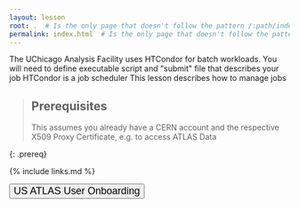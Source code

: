 ```yaml
---
layout: lesson
root: .  # Is the only page that doesn't follow the pattern /:path/index.html
permalink: index.html  # Is the only page that doesn't follow the pattern /:path/index.html
---
```

The UChicago Analysis Facility uses HTCondor for batch workloads. You will need to define executable script and "submit" file that describes your job
HTCondor is a job scheduler
This lesson describes how to manage jobs

> ## Prerequisites
>
>
> This assumes you already have a CERN account and the respective X509 Proxy Certificate, e.g. to access ATLAS Data
>
>
{: .prereq}

{% include links.md %}
<br>
<div class="text-center">
  <a href="landing page">
    <button type="button" class="btn btn-info" style="font-size:large;text-align:center">US ATLAS User Onboarding</button>
  </a>
</div>
